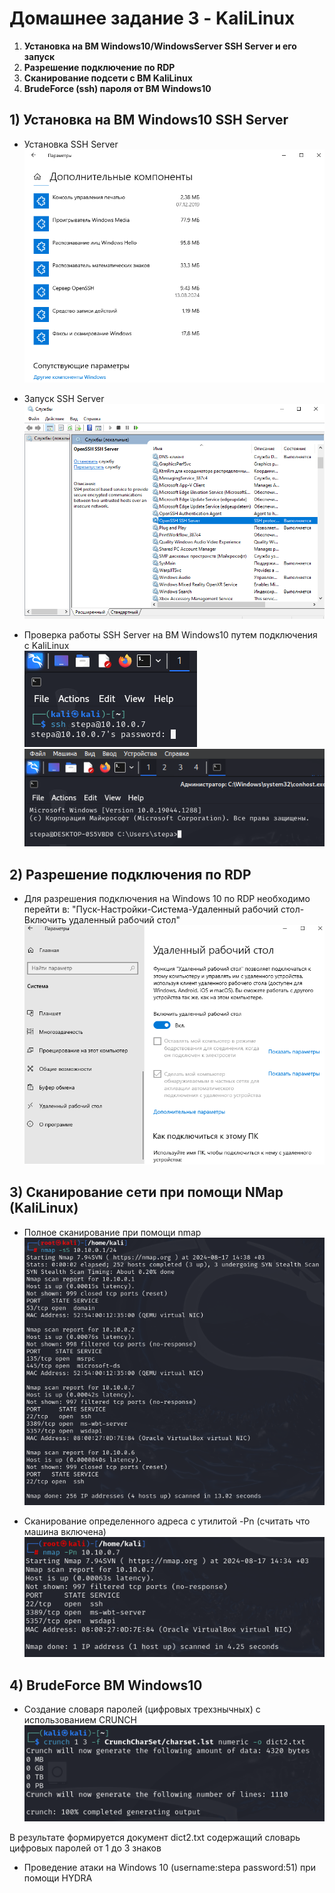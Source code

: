  # Домашнее задание 3 - KaliLinux
 1) **Установка на ВМ Windows10/WindowsServer SSH Server и его запуск**
 2) **Разрешение подключение по RDP**
 3) **Сканирование подсети с ВМ KaliLinux**
 4) **BrudeForce (ssh) пароля от ВМ Windows10**

 ## 1) Установка на ВМ Windows10 SSH Server
 - Установка SSH Server  
 ![image](https://github.com/StsiapanSikorsky/Cybersecurity_TMScourse/blob/main/Task3/img/installSSHserv_Win10.png)

 - Запуск SSH Server  
![image](https://github.com/StsiapanSikorsky/Cybersecurity_TMScourse/blob/main/Task3/img/StartSSHserver_Win10.png)

- Проверка работы SSH Server на ВМ Windows10 путем подключения с KaliLinux  
![image](https://github.com/StsiapanSikorsky/Cybersecurity_TMScourse/blob/main/Task3/img/Connect_SSH_Win10.png)  
![image](https://github.com/StsiapanSikorsky/Cybersecurity_TMScourse/blob/main/Task3/img/SSH_Win10.png)

## 2) Разрешение подключения по RDP
- Для разрешения подключения на Windows 10 по RDP необходимо перейти в: "Пуск-Настройки-Система-Удаленный рабочий стол-Включить удаленный рабочий стол"  
![image](https://github.com/StsiapanSikorsky/Cybersecurity_TMScourse/blob/main/Task3/img/RDP.png)

## 3) Сканирование сети при помощи NMap (KaliLinux)
- Полное сканирование при помощи nmap  
![image](https://github.com/StsiapanSikorsky/Cybersecurity_TMScourse/blob/main/Task3/img/NMap_resultScan.png)  

- Сканирование определенного адреса с утилитой -Pn (считать что машина включена)  
![image](https://github.com/StsiapanSikorsky/Cybersecurity_TMScourse/blob/main/Task3/img/NMap_scanning.png)

## 4) BrudeForce ВМ Windows10
- Создание словаря паролей (цифровых трехзнычных) с использованием CRUNCH  
![image](https://github.com/StsiapanSikorsky/Cybersecurity_TMScourse/blob/main/Task3/img/Crunch_generated.png)

В результате формируется документ dict2.txt содержащий словарь цифровых паролей от 1 до 3 знаков

- Проведение атаки на Windows 10 (username:stepa password:51) при помощи HYDRA
